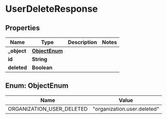

# UserDeleteResponse


## Properties

| Name | Type | Description | Notes |
|------------ | ------------- | ------------- | -------------|
|**_object** | [**ObjectEnum**](#ObjectEnum) |  |  |
|**id** | **String** |  |  |
|**deleted** | **Boolean** |  |  |



## Enum: ObjectEnum

| Name | Value |
|---- | -----|
| ORGANIZATION_USER_DELETED | &quot;organization.user.deleted&quot; |



